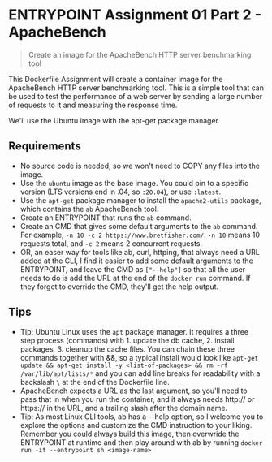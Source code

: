 # ENTRYPOINT Assignment 01 Part 2 - ApacheBench

> Create an image for the ApacheBench HTTP server benchmarking tool

This Dockerfile Assignment will create a container image for the ApacheBench
HTTP server benchmarking tool. This is a simple tool that can be used to test
the performance of a web server by sending a large number of requests to it and
measuring the response time.

We'll use the Ubuntu image with the apt-get package manager.

## Requirements

- No source code is needed, so we won't need to COPY any files into the image.
- Use the `ubuntu` image as the base image. You could pin to a specific version
  (LTS versions end in .04, so `:20.04`), or use `:latest`.
- Use the `apt-get` package manager to install the `apache2-utils` package,
  which contains the `ab` ApacheBench tool.
- Create an ENTRYPOINT that runs the `ab` command.
- Create an CMD that gives some default arguments to the `ab` command. For
  example, `-n 10 -c 2 https://www.bretfisher.com/`. `-n 10` means 10 requests
  total, and `-c 2` means 2 concurrent requests.
- OR, an easer way for tools like ab, curl, httping, that always need a URL
  added at the CLI, I find it easier to add some default arguments to the
  ENTRYPOINT, and leave the CMD as `["--help"]` so that all the user needs to do
  is add the URL at the end of the `docker run` command. If they forget to
  override the CMD, they'll get the help output.

## Tips

- Tip: Ubuntu Linux uses the `apt` package manager. It requires a three step
  process (commands) with 1. update the db cache, 2. install packages, 3. cleanup
  the cache files. You can chain these three commands together with &&, so a
  typical install would look like `apt-get update && apt-get install -y
<list-of-packages> && rm -rf /var/lib/apt/lists/*` and you can add line breaks
  for readability with a backslash `\` at the end of the Dockerfile line.
- ApacheBench expects a URL as the last argument, so you'll need to pass that
  in when you run the container, and it always needs http:// or https:// in the
  URL, and a trailing slash after the domain name.
- Tip: As most Linux CLI tools, ab has a --help option, so I welcome you to
  explore the options and customize the CMD instruction to your liking. Remember
  you could always build this image, then overwride the ENTRYPOINT at runtime and
  then play around with ab by running `docker run -it --entrypoint sh <image-name>`
